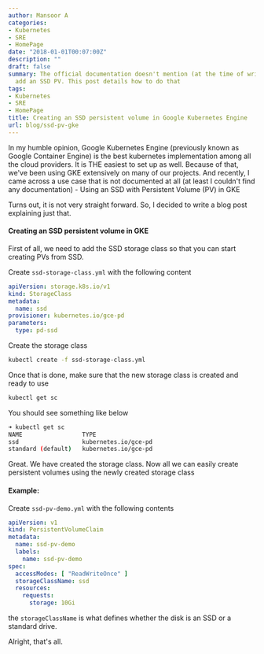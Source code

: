 ```yaml
---
author: Mansoor A
categories:
- Kubernetes
- SRE
- HomePage
date: "2018-01-01T00:07:00Z"
description: ""
draft: false
summary: The official documentation doesn't mention (at the time of writing) how to
  add an SSD PV. This post details how to do that
tags:
- Kubernetes
- SRE
- HomePage
title: Creating an SSD persistent volume in Google Kubernetes Engine
url: blog/ssd-pv-gke
---
```



In my humble opinion, Google Kubernetes Engine (previously known as Google Container Engine) is the best kubernetes implementation among all the cloud providers. It is THE easiest to set up as well. Because of that, we've been using GKE extensively on many of our projects. And recently, I came across a use case that is not documented at all (at least I couldn't find any documentation) - Using an SSD with Persistent Volume (PV) in GKE

Turns out, it is not very straight forward. So, I decided to write a blog post explaining just that. 

#### Creating an SSD persistent volume in GKE
First of all, we need to add the SSD storage class so that you can start creating PVs from SSD.

Create `ssd-storage-class.yml` with the following content

```yaml
apiVersion: storage.k8s.io/v1
kind: StorageClass
metadata:
  name: ssd
provisioner: kubernetes.io/gce-pd
parameters:
  type: pd-ssd
```

Create the storage class

```bash
kubectl create -f ssd-storage-class.yml
```

Once that is done, make sure that the new storage class is created and ready to use

```bash
kubectl get sc
```

You should see something like below

```bash
➜ kubectl get sc
NAME                 TYPE
ssd                  kubernetes.io/gce-pd
standard (default)   kubernetes.io/gce-pd
```

Great. We have created the storage class. Now all we can easily create persistent volumes using the newly created storage class

#### Example: 
Create `ssd-pv-demo.yml` with the following contents

```yaml
apiVersion: v1
kind: PersistentVolumeClaim
metadata:
  name: ssd-pv-demo
  labels:
    name: ssd-pv-demo
spec:
  accessModes: [ "ReadWriteOnce" ]
  storageClassName: ssd
  resources:
    requests:
      storage: 10Gi
```

the `storageClassName` is what defines whether the disk is an SSD or a standard drive. 

Alright, that's all.

